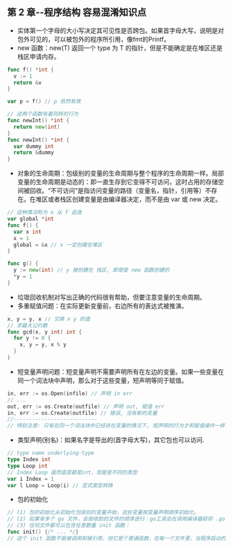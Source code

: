 ## 第 2 章--程序结构 容易混淆知识点
* 实体第一个字母的大小写决定其可见性是否跨包。如果首字母大写，说明是对包外可见的，可以被包外的程序所引用，像fmt的Printf。
* new 函数：new(T) 返回一个 type 为 T 的指针，但是不能确定是在堆区还是栈区申请内存。
```Go
func f() *int {
  v := 1
  return &v
}

var p = f() // p 依然有效

// 这两个函数有着同样的行为
func newInt() *int {
  return new(int)
}
func newInt() *int {
  var dummy int
  return &dummy
}
```
* 对象的生命周期：包级别的变量的生命周期与整个程序的生命周期一样。局部变量的生命周期是动态的：即一直生存到它变得不可访问，这时占用的存储空间被回收。“不可访问”是指访问变量的路径（变量名，指针，引用等）不存在。在堆区或者栈区创建变量是由编译器决定，而不是由 var 或 new 决定。
```Go
// 这种情况称为 x 从 f 逃逸
var global *int
func f() {
  var x int
  x = 1
  global = &x // x 一定创建在堆区
}

func g() {
  y := new(int) // y 被创建在 栈区, 即使是 new 函数创建的
  *y = 1
}
```
* 垃圾回收机制对写出正确的代码很有帮助，但要注意变量的生命周期。
* 多重赋值问题：在实际更新变量前，右边所有的表达式被推演。
```Go
x, y = y, x // 交换 x y 的值
// 求最大公约数
func gcd(x, y int) int {
  for y != 0 {
    x, y = y, x % y
  }
}
```
* 短变量声明问题：短变量声明不需要声明所有在左边的变量。如果一些变量在同一个词法块中声明，那么对于这些变量，短声明等同于赋值。
```Go
in, err := os.Open(infile) // 声明 in err
// ...
out, err := os.Create(outfile) // 声明 out, 赋值 err
in, err := os.Create(outfile) // 错误, 没有新的变量
//---------------------------
// 特别注意: 只有在同一个词法块中已经存在变量的情况下, 短声明的行为才和赋值操作一样, 外层的声明将被忽略。
```
* 类型声明(别名)：如果名字是导出的(首字母大写)，其它包也可以访问.
```Go
// type name underlying-type
type Index int
type Loop int
// Index Loop 虽然底层都是int，但是是不同的类型
var i Index = 1
var l Loop = Loop(i) // 显式类型转换  
```
* 包的初始化
```Go
// (1) 包的初始化从初始化包级别的变量开始，这些变量按变量声明顺序初始化。
// (2) 如果有多个 go 文件，会按收到的文件的顺序进行：go工具会在调用编译器前将 .go 文件排序
// (3) 任何文件都可以包含任意数量 init 函数：
func init() {/* ... */}
// 这个 init 函数不能被调用和被引用，但它是个普通函数，在每一个文件里，当程序启动的时候，init 函数按照它们声明的顺序自动执行。
```
